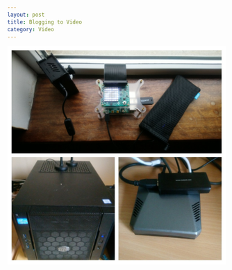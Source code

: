 ```yaml
---
layout: post
title: Blogging to Video
category: Video
---
```


![A collage of David's temperature experiment](/images/20200613_105148-COLLAGE.jpg)
